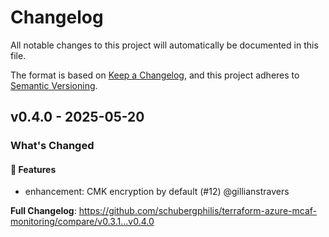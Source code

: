 # Changelog

All notable changes to this project will automatically be documented in this file.

The format is based on [Keep a Changelog](https://keepachangelog.com/en/1.0.0/), and this project adheres to [Semantic Versioning](https://semver.org/spec/v2.0.0.html).

## v0.4.0 - 2025-05-20

### What's Changed

#### 🚀 Features

* enhancement: CMK encryption by default (#12) @gillianstravers

**Full Changelog**: https://github.com/schubergphilis/terraform-azure-mcaf-monitoring/compare/v0.3.1...v0.4.0
